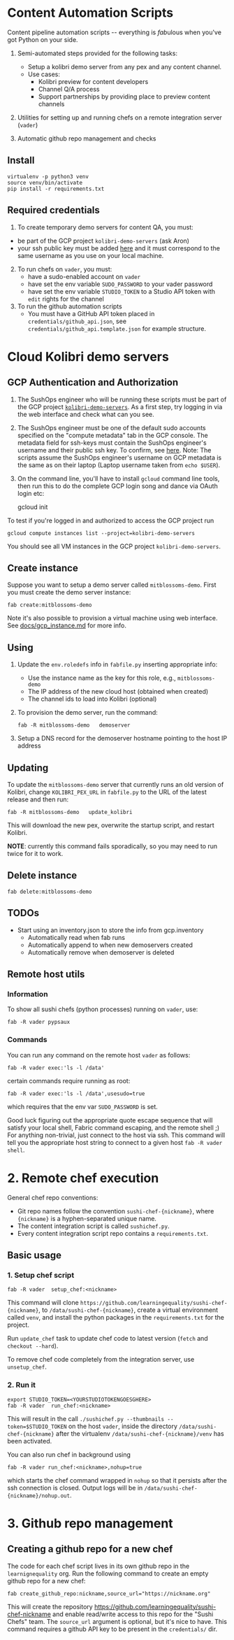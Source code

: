 Content Automation Scripts
==========================

Content pipeline automation scripts -- everything is *fab*ulous when you've got Python on your side.

1. Semi-automated steps provided for the following tasks:
   - Setup a kolibri demo server from any pex and any content channel.
   - Use cases:
     - Kolibri preview for content developers
     - Channel Q/A process
     - Support partnerships by providing place to preview content channels

2. Utilities for setting up and running chefs on a remote integration server (`vader`)

3. Automatic github repo management and checks



Install
-------

    virtualenv -p python3 venv
    source venv/bin/activate
    pip install -r requirements.txt



Required credentials
--------------------
 1. To create temporary demo servers for content QA, you must:
   - be part of the GCP project `kolibri-demo-servers` (ask Aron)
   - your ssh public key must be added [here](https://console.cloud.google.com/compute/metadata?project=kolibri-demo-servers)
     and it must correspond to the same username as you use on your local machine.
 2. To run chefs on `vader`, you must:
    - have a sudo-enabled account on `vader`
    - have set the env variable `SUDO_PASSWORD` to your vader password
    - have set the env variable `STUDIO_TOKEN` to a Studio API token with `edit` rights for the channel
 3. To run the github automation scripts
    - You must have a GitHub API token placed in `credentials/github_api.json`,
      see `credentials/github_api.template.json` for example structure.



# Cloud Kolibri demo servers


GCP Authentication and Authorization
------------------------------------
1. The SushOps engineer who will be running these scripts must be part of the GCP project
[`kolibri-demo-servers`](https://console.cloud.google.com/compute/instances?project=kolibri-demo-servers).
As a first step, try logging in via the web interface and check what can you see.

2. The SushOps engineer must be one of the default sudo accounts specified on the
"compute metadata" tab in the GCP console. The metadata field for ssh-keys must
contain the SushOps engineer's username and their public ssh key. To confirm, see
[here](https://console.cloud.google.com/compute/metadata?project=kolibri-demo-servers).
Note: The scripts assume the SushOps engineer's username on GCP metadata is the
same as on their laptop (Laptop username taken from `echo $USER`).

3. On the command line, you'll have to install `gcloud` command line tools, then
run this to do the complete GCP login song and dance via OAuth login etc:

    gcloud init

To test if you're logged in and authorized to access the GCP project run

    gcloud compute instances list --project=kolibri-demo-servers

You should see all VM instances in the GCP project `kolibri-demo-servers`.





Create instance
---------------
Suppose you want to setup a demo server called `mitblossoms-demo`. First you must
create the demo server instance:

    fab create:mitblossoms-demo

Note it's also possible to provision a virtual machine using web interface.
See [docs/gcp_instance.md](docs/gcp_instance.md) for more info.


Using
-----

  1. Update the `env.roledefs` info in `fabfile.py` inserting appropriate info:
      - Use the instance name as the key for this role, e.g., `mitblossoms-demo`
      - The IP address of the new cloud host (obtained when created)
      - The channel ids to load into Kolibri (optional)

  2. To provision the demo server, run the command:

         fab -R mitblossoms-demo   demoserver

  3. Setup a DNS record for the demoserver hostname pointing to the host IP address



Updating
--------
To update the `mitblossoms-demo` server that currently runs an old version of Kolibri,
change `KOLIBRI_PEX_URL` in `fabfile.py` to the URL of the latest release and then run:

    fab -R mitblossoms-demo   update_kolibri

This will download the new pex, overwrite the startup script, and restart Kolibri.

**NOTE**: currently this command fails sporadically, so you may need to run twice for it to work.



Delete instance
---------------

    fab delete:mitblossoms-demo



TODOs
-----
  - Start using an inventory.json to store the info from gcp.inventory
    - Automatically read when fab runs
    - Automatically append to when new demoservers created
    - Automatically remove when demoserver is deleted



Remote host utils
-----------------
### Information
To show all sushi chefs (python processes) running on `vader`, use:

    fab -R vader pypsaux 


### Commands
You can run any command on the remote host `vader` as follows:

    fab -R vader exec:'ls -l /data'

certain commands require running as root:

    fab -R vader exec:'ls -l /data',usesudo=true

which requires that the env var `SUDO_PASSWORD` is set.

Good luck figuring out the appropriate quote escape sequence that will satisfy
your local shell, Fabric command escaping, and the remote shell ;) For anything
non-trivial, just connect to the host via ssh. This command will tell you the
appropriate host string to connect to a given host `fab -R vader  shell`.




# 2. Remote chef execution

General chef repo conventions: 
  - Git repo names follow the convention `sushi-chef-{nickname}`,
    where `{nickname}` is a hyphen-separated unique name.
  - The content integration script is called `sushichef.py`.
  - Every content integration script repo contains a `requirements.txt`.



Basic usage
-----------

### 1. Setup chef script

    fab -R vader  setup_chef:<nickname>

This command will clone `https://github.com/learningequality/sushi-chef-{nickname}`,
to `/data/sushi-chef-{nickname}`, create a virtual environment called `venv`,
and install the python packages in the `requirements.txt` for the project.

Run `update_chef` task to update chef code to latest version (`fetch` and `checkout --hard`).

To remove chef code completely from the integration server, use `unsetup_chef`.


### 2. Run it

    export STUDIO_TOKEN=<YOURSTUDIOTOKENGOESGHERE>
    fab -R vader  run_chef:<nickname>

This will result in the call `./sushichef.py --thumbnails --token=$STUDIO_TOKEN`
on the host `vader`, inside the directory `/data/sushi-chef-{nickname}` after the
virtualenv `/data/sushi-chef-{nickname}/venv` has been activated.


You can also run chef in background using

    fab -R vader run_chef:<nickname>,nohup=true

which starts the chef command wrapped in `nohup` so that it persists after the ssh
connection is closed. Output logs will be in `/data/sushi-chef-{nickname}/nohup.out`.





# 3. Github repo management


Creating a github repo for a new chef
-------------------------------------
The code for each chef script lives in its own github repo in the `learnignequality` org.
Run the following command to create an empty github repo for a new chef:

    fab create_github_repo:nickname,source_url="https://nickname.org"

This will create the repository https://github.com/learningequality/sushi-chef-nickname
and enable read/write access to this repo for the "Sushi Chefs" team.
The `source_url` argument is optional, but it's nice to have.
This command requires a github API key to be present in the `credentials/` dir.